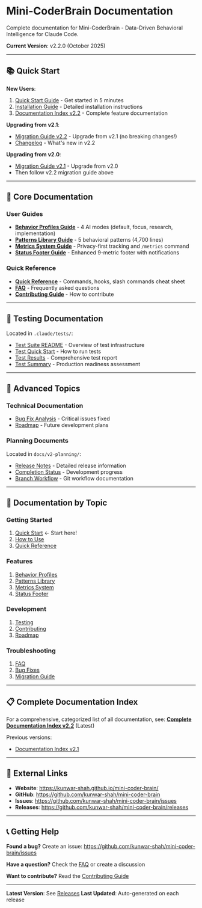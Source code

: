 # Mini-CoderBrain Documentation

Complete documentation for Mini-CoderBrain - Data-Driven Behavioral Intelligence for Claude Code.

**Current Version**: v2.2.0 (October 2025)

---

## 📚 Quick Start

**New Users**:
1. [Quick Start Guide](quickstart.md) - Get started in 5 minutes
2. [Installation Guide](how-to-use.md) - Detailed installation instructions
3. [Documentation Index v2.2](V2.2-DOCUMENTATION-INDEX.md) - Complete feature documentation

**Upgrading from v2.1**:
- [Migration Guide v2.2](MIGRATION-V2.2.md) - Upgrade from v2.1 (no breaking changes!)
- [Changelog](changelog.md) - What's new in v2.2

**Upgrading from v2.0**:
- [Migration Guide v2.1](MIGRATION-V2.1.md) - Upgrade from v2.0
- Then follow v2.2 migration guide above

---

## 📖 Core Documentation

### User Guides
- [**Behavior Profiles Guide**](USER-GUIDE-PROFILES.md) - 4 AI modes (default, focus, research, implementation)
- [**Patterns Library Guide**](USER-GUIDE-PATTERNS.md) - 5 behavioral patterns (4,700 lines)
- [**Metrics System Guide**](USER-GUIDE-METRICS.md) - Privacy-first tracking and `/metrics` command
- [**Status Footer Guide**](V2.1-STATUS-FOOTER.md) - Enhanced 9-metric footer with notifications

### Quick Reference
- [**Quick Reference**](QUICK-REFERENCE-V2.1.md) - Commands, hooks, slash commands cheat sheet
- [**FAQ**](V2.1-FAQ.md) - Frequently asked questions
- [**Contributing Guide**](contributing.md) - How to contribute

---

## 🧪 Testing Documentation

Located in `.claude/tests/`:
- [Test Suite README](./.claude/tests/README.md) - Overview of test infrastructure
- [Test Quick Start](./.claude/tests/QUICKSTART.md) - How to run tests
- [Test Results](./.claude/tests/COMPLETE-TEST-RESULTS.md) - Comprehensive test report
- [Test Summary](./.claude/tests/TEST-SUMMARY.md) - Production readiness assessment

---

## 🚀 Advanced Topics

### Technical Documentation
- [Bug Fix Analysis](BUGFIX-ANALYSIS.md) - Critical issues fixed
- [Roadmap](V2.2-ROADMAP.md) - Future development plans

### Planning Documents
Located in `docs/v2-planning/`:
- [Release Notes](v2-planning/V2.1-RELEASE-NOTES.md) - Detailed release information
- [Completion Status](v2-planning/V2.1-COMPLETION-STATUS.md) - Development progress
- [Branch Workflow](v2-planning/V2.1-BRANCH-WORKFLOW.md) - Git workflow documentation

---

## 🎯 Documentation by Topic

### Getting Started
1. [Quick Start](quickstart.md) ← Start here!
2. [How to Use](how-to-use.md)
3. [Quick Reference](QUICK-REFERENCE-V2.1.md)

### Features
1. [Behavior Profiles](USER-GUIDE-PROFILES.md)
2. [Patterns Library](USER-GUIDE-PATTERNS.md)
3. [Metrics System](USER-GUIDE-METRICS.md)
4. [Status Footer](V2.1-STATUS-FOOTER.md)

### Development
1. [Testing](../.claude/tests/README.md)
2. [Contributing](contributing.md)
3. [Roadmap](V2.2-ROADMAP.md)

### Troubleshooting
1. [FAQ](V2.1-FAQ.md)
2. [Bug Fixes](BUGFIX-ANALYSIS.md)
3. [Migration Guide](MIGRATION-V2.1.md)

---

## 📋 Complete Documentation Index

For a comprehensive, categorized list of all documentation, see:
**[Complete Documentation Index v2.2](V2.2-DOCUMENTATION-INDEX.md)** (Latest)

Previous versions:
- [Documentation Index v2.1](V2.1-DOCUMENTATION-INDEX.md)

---

## 🔗 External Links

- **Website**: https://kunwar-shah.github.io/mini-coder-brain/
- **GitHub**: https://github.com/kunwar-shah/mini-coder-brain
- **Issues**: https://github.com/kunwar-shah/mini-coder-brain/issues
- **Releases**: https://github.com/kunwar-shah/mini-coder-brain/releases

---

## 📞 Getting Help

**Found a bug?**
Create an issue: https://github.com/kunwar-shah/mini-coder-brain/issues

**Have a question?**
Check the [FAQ](V2.1-FAQ.md) or create a discussion

**Want to contribute?**
Read the [Contributing Guide](contributing.md)

---

**Latest Version**: See [Releases](https://github.com/kunwar-shah/mini-coder-brain/releases)
**Last Updated**: Auto-generated on each release
